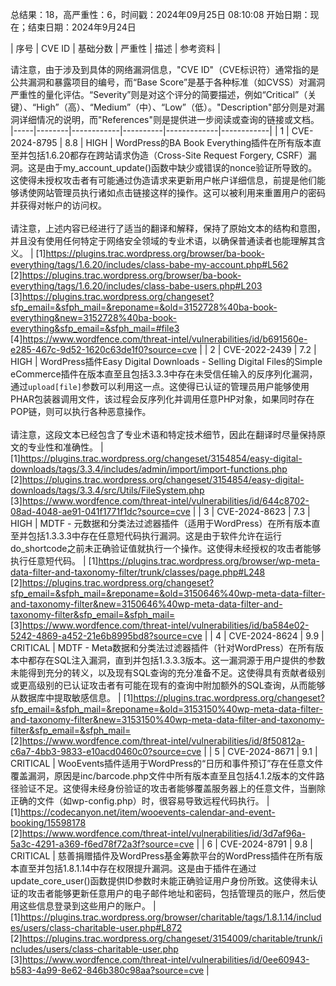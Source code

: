 总结果：18，高严重性：6，时间戳：2024年09月25日 08:10:08
开始日期：现在；结束日期：2024年9月24日

| 序号 | CVE ID | 基础分数 | 严重性 | 描述 | 参考资料 |

请注意，由于涉及到具体的网络漏洞信息，"CVE ID"（CVE标识符）通常指的是公共漏洞和暴露项目的编号，而“Base Score”是基于各种标准（如CVSS）对漏洞严重性的量化评估。“Severity”则是对这个评分的简要描述，例如“Critical”（关键）、“High”（高）、“Medium”（中）、“Low”（低）。"Description"部分则是对漏洞详细情况的说明，而"References"则是提供进一步阅读或查询的链接或文档。
|-----|--------|------------|----------|-------------|------------|
| 1 | CVE-2024-8795 | 8.8  | HIGH | WordPress的BA Book Everything插件在所有版本直至并包括1.6.20都存在跨站请求伪造（Cross-Site Request Forgery, CSRF）漏洞。这是由于my_account_update()函数中缺少或错误的nonce验证所导致的。这使得未授权攻击者有可能通过伪造请求来更新用户帐户详细信息，前提是他们能够诱使网站管理员执行诸如点击链接这样的操作。这可以被利用来重置用户的密码并获得对帐户的访问权。<br><br>请注意，上述内容已经进行了适当的翻译和解释，保持了原始文本的结构和意图，并且没有使用任何特定于网络安全领域的专业术语，以确保普通读者也能理解其含义。 | [1]https://plugins.trac.wordpress.org/browser/ba-book-everything/tags/1.6.20/includes/class-babe-my-account.php#L562<br>[2]https://plugins.trac.wordpress.org/browser/ba-book-everything/tags/1.6.20/includes/class-babe-users.php#L203<br>[3]https://plugins.trac.wordpress.org/changeset?sfp_email=&sfph_mail=&reponame=&old=3152728%40ba-book-everything&new=3152728%40ba-book-everything&sfp_email=&sfph_mail=#file3<br>[4]https://www.wordfence.com/threat-intel/vulnerabilities/id/b691560e-e285-467c-9d52-1620c63de1f0?source=cve |
| 2 | CVE-2022-2439 | 7.2  | HIGH | WordPress插件Easy Digital Downloads - Selling Digital Files的Simple eCommerce插件在版本直至且包括3.3.3中存在未受信任输入的反序列化漏洞，通过`upload[file]`参数可以利用这一点。这使得已认证的管理员用户能够使用PHAR包装器调用文件，该过程会反序列化并调用任意PHP对象，如果同时存在POP链，则可以执行各种恶意操作。<br><br>请注意，这段文本已经包含了专业术语和特定技术细节，因此在翻译时尽量保持原文的专业性和准确性。 | [1]https://plugins.trac.wordpress.org/changeset/3154854/easy-digital-downloads/tags/3.3.4/includes/admin/import/import-functions.php<br>[2]https://plugins.trac.wordpress.org/changeset/3154854/easy-digital-downloads/tags/3.3.4/src/Utils/FileSystem.php<br>[3]https://www.wordfence.com/threat-intel/vulnerabilities/id/644c8702-08ad-4048-ae91-041f1771f1dc?source=cve |
| 3 | CVE-2024-8623 | 7.3  | HIGH | MDTF - 元数据和分类法过滤器插件（适用于WordPress）在所有版本直至并包括1.3.3.3中存在任意短代码执行漏洞。这是由于软件允许在运行do_shortcode之前未正确验证值就执行一个操作。这使得未经授权的攻击者能够执行任意短代码。 | [1]https://plugins.trac.wordpress.org/browser/wp-meta-data-filter-and-taxonomy-filter/trunk/classes/page.php#L248<br>[2]https://plugins.trac.wordpress.org/changeset?sfp_email=&sfph_mail=&reponame=&old=3150646%40wp-meta-data-filter-and-taxonomy-filter&new=3150646%40wp-meta-data-filter-and-taxonomy-filter&sfp_email=&sfph_mail=<br>[3]https://www.wordfence.com/threat-intel/vulnerabilities/id/ba584e02-5242-4869-a452-21e6b8995bd8?source=cve |
| 4 | CVE-2024-8624 | 9.9  | CRITICAL | MDTF - Meta数据和分类法过滤器插件（针对WordPress）在所有版本中都存在SQL注入漏洞，直到并包括1.3.3.3版本。这一漏洞源于用户提供的参数未能得到充分的转义，以及现有SQL查询的充分准备不足。这使得具有贡献者级别或更高级别的已认证攻击者有可能在现有的查询中附加额外的SQL查询，从而能够从数据库中提取敏感信息。 | [1]https://plugins.trac.wordpress.org/changeset?sfp_email=&sfph_mail=&reponame=&old=3153150%40wp-meta-data-filter-and-taxonomy-filter&new=3153150%40wp-meta-data-filter-and-taxonomy-filter&sfp_email=&sfph_mail=<br>[2]https://www.wordfence.com/threat-intel/vulnerabilities/id/8f50812a-c6a7-4bb3-9833-e10acd0460c0?source=cve |
| 5 | CVE-2024-8671 | 9.1  | CRITICAL | WooEvents插件适用于WordPress的“日历和事件预订”存在任意文件覆盖漏洞，原因是inc/barcode.php文件中所有版本直至且包括4.1.2版本的文件路径验证不足。这使得未经身份验证的攻击者能够覆盖服务器上的任意文件，当删除正确的文件（如wp-config.php）时，很容易导致远程代码执行。 | [1]https://codecanyon.net/item/wooevents-calendar-and-event-booking/15598178<br>[2]https://www.wordfence.com/threat-intel/vulnerabilities/id/3d7af96a-5a3c-4291-a369-f6ed78f72a3f?source=cve |
| 6 | CVE-2024-8791 | 9.8  | CRITICAL | 慈善捐赠插件及WordPress基金筹款平台的WordPress插件在所有版本直至并包括1.8.1.14中存在权限提升漏洞。这是由于插件在通过update_core_user()函数提供ID参数时未能正确验证用户身份所致。这使得未认证的攻击者能够更新任意用户的电子邮件地址和密码，包括管理员的账户，然后使用这些信息登录到这些用户的账户。 | [1]https://plugins.trac.wordpress.org/browser/charitable/tags/1.8.1.14/includes/users/class-charitable-user.php#L872<br>[2]https://plugins.trac.wordpress.org/changeset/3154009/charitable/trunk/includes/users/class-charitable-user.php<br>[3]https://www.wordfence.com/threat-intel/vulnerabilities/id/0ee60943-b583-4a99-8e62-846b380c98aa?source=cve |